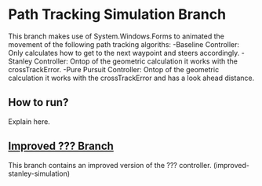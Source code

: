 # Path Tracking Simulation Branch
This branch makes use of System.Windows.Forms to animated the movement of the following path tracking algoriths:
-Baseline Controller: Only calculates how to get to the next waypoint and steers accordingly.
-Stanley Controller: Ontop of the geometric calculation it works with the crossTrackError.
-Pure Pursuit Controller: Ontop of the geometric calculation it works with the crossTrackError and has a look ahead distance.

## How to run?
Explain here.

## [Improved ??? Branch]()
This branch contains an improved version of the ??? controller. (improved-stanley-simulation)
